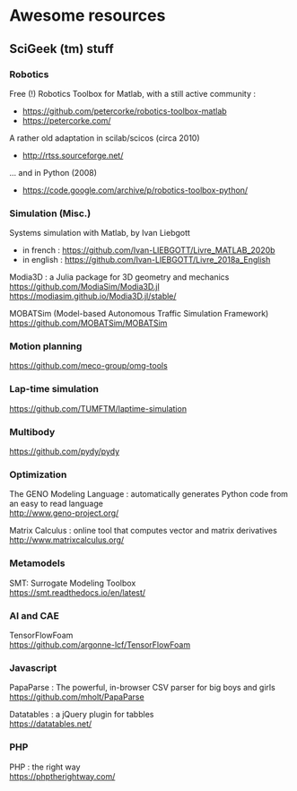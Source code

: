 # Awesome resources

## SciGeek (tm) stuff


### Robotics

Free (!) Robotics Toolbox for Matlab, with a still active community : 
* https://github.com/petercorke/robotics-toolbox-matlab  
* https://petercorke.com/  

A rather old adaptation in scilab/scicos (circa 2010)
* http://rtss.sourceforge.net/

... and in Python (2008)
* https://code.google.com/archive/p/robotics-toolbox-python/

### Simulation (Misc.)

Systems simulation with Matlab, by Ivan Liebgott  
* in french : https://github.com/Ivan-LIEBGOTT/Livre_MATLAB_2020b
* in english : https://github.com/Ivan-LIEBGOTT/Livre_2018a_English

Modia3D : a Julia package for 3D geometry and mechanics  
https://github.com/ModiaSim/Modia3D.jl  
https://modiasim.github.io/Modia3D.jl/stable/  


MOBATSim (Model-based Autonomous Traffic Simulation Framework)  
https://github.com/MOBATSim/MOBATSim

### Motion planning

https://github.com/meco-group/omg-tools  

### Lap-time simulation

https://github.com/TUMFTM/laptime-simulation  


### Multibody

https://github.com/pydy/pydy  


### Optimization

The GENO Modeling Language : automatically generates Python code from an easy to read language  
http://www.geno-project.org/ 

Matrix Calculus : online tool that computes vector and matrix derivatives  
http://www.matrixcalculus.org/ 


### Metamodels

SMT: Surrogate Modeling Toolbox  
https://smt.readthedocs.io/en/latest/  

### AI and CAE

TensorFlowFoam  
https://github.com/argonne-lcf/TensorFlowFoam

### Javascript

PapaParse : The powerful, in-browser CSV parser for big boys and girls  
https://github.com/mholt/PapaParse

Datatables : a jQuery plugin for tabbles  
https://datatables.net/

### PHP

PHP : the right way  
https://phptherightway.com/

